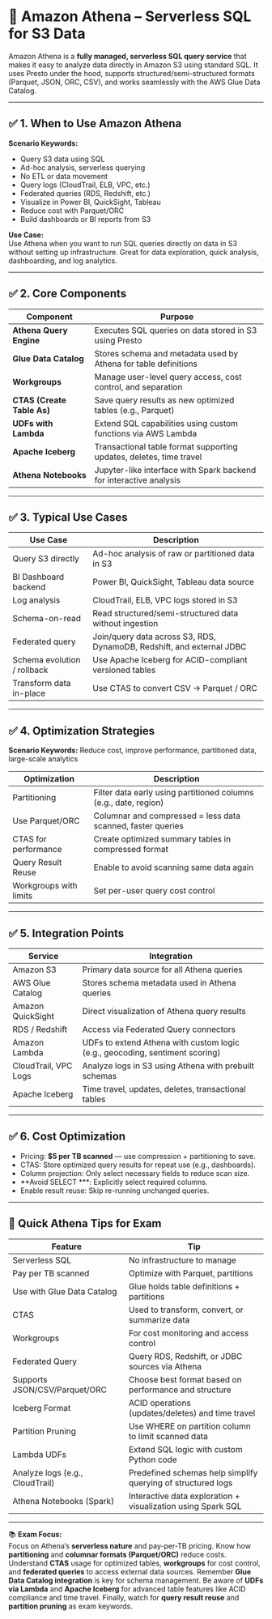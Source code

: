 # 📘 Amazon Athena – Serverless SQL for S3 Data

Amazon Athena is a **fully managed, serverless SQL query service** that makes it easy to analyze data directly in Amazon S3 using standard SQL. It uses Presto under the hood, supports structured/semi-structured formats (Parquet, JSON, ORC, CSV), and works seamlessly with the AWS Glue Data Catalog.

---

## ✅ 1. When to Use Amazon Athena

**Scenario Keywords:**

- Query S3 data using SQL
- Ad-hoc analysis, serverless querying
- No ETL or data movement
- Query logs (CloudTrail, ELB, VPC, etc.)
- Federated queries (RDS, Redshift, etc.)
- Visualize in Power BI, QuickSight, Tableau
- Reduce cost with Parquet/ORC
- Build dashboards or BI reports from S3

**Use Case:**  
Use Athena when you want to run SQL queries directly on data in S3 without setting up infrastructure. Great for data exploration, quick analysis, dashboarding, and log analytics.

---

## ✅ 2. Core Components

| Component            | Purpose                                                                 |
|----------------------|-------------------------------------------------------------------------|
| **Athena Query Engine** | Executes SQL queries on data stored in S3 using Presto                   |
| **Glue Data Catalog**   | Stores schema and metadata used by Athena for table definitions          |
| **Workgroups**          | Manage user-level query access, cost control, and separation             |
| **CTAS (Create Table As)** | Save query results as new optimized tables (e.g., Parquet)             |
| **UDFs with Lambda**    | Extend SQL capabilities using custom functions via AWS Lambda            |
| **Apache Iceberg**      | Transactional table format supporting updates, deletes, time travel     |
| **Athena Notebooks**    | Jupyter-like interface with Spark backend for interactive analysis       |

---

## ✅ 3. Typical Use Cases

| Use Case               | Description                                                        |
|------------------------|--------------------------------------------------------------------|
| Query S3 directly      | Ad-hoc analysis of raw or partitioned data in S3                   |
| BI Dashboard backend   | Power BI, QuickSight, Tableau data source                          |
| Log analysis           | CloudTrail, ELB, VPC logs stored in S3                             |
| Schema-on-read         | Read structured/semi-structured data without ingestion             |
| Federated query        | Join/query data across S3, RDS, DynamoDB, Redshift, and external JDBC |
| Schema evolution / rollback | Use Apache Iceberg for ACID-compliant versioned tables          |
| Transform data in-place | Use CTAS to convert CSV → Parquet / ORC                            |

---

## ✅ 4. Optimization Strategies

**Scenario Keywords:** Reduce cost, improve performance, partitioned data, large-scale analytics

| Optimization         | Description                                                    |
|----------------------|----------------------------------------------------------------|
| Partitioning         | Filter data early using partitioned columns (e.g., date, region) |
| Use Parquet/ORC      | Columnar and compressed = less data scanned, faster queries     |
| CTAS for performance | Create optimized summary tables in compressed format            |
| Query Result Reuse   | Enable to avoid scanning same data again                         |
| Workgroups with limits | Set per-user query cost control                                 |

---

## ✅ 5. Integration Points

| Service             | Integration                                                       |
|---------------------|------------------------------------------------------------------|
| Amazon S3           | Primary data source for all Athena queries                       |
| AWS Glue Catalog    | Stores schema metadata used in Athena queries                    |
| Amazon QuickSight   | Direct visualization of Athena query results                     |
| RDS / Redshift      | Access via Federated Query connectors                            |
| Amazon Lambda       | UDFs to extend Athena with custom logic (e.g., geocoding, sentiment scoring) |
| CloudTrail, VPC Logs | Analyze logs in S3 using Athena with prebuilt schemas            |
| Apache Iceberg      | Time travel, updates, deletes, transactional tables              |

---

## ✅ 6. Cost Optimization

- Pricing: **$5 per TB scanned** — use compression + partitioning to save.
- CTAS: Store optimized query results for repeat use (e.g., dashboards).
- Column projection: Only select necessary fields to reduce scan size.
- **Avoid SELECT ***: Explicitly select required columns.
- Enable result reuse: Skip re-running unchanged queries.

---

## 🧠 Quick Athena Tips for Exam

| Feature                 | Tip                                                        |
|-------------------------|------------------------------------------------------------|
| Serverless SQL          | No infrastructure to manage                                |
| Pay per TB scanned      | Optimize with Parquet, partitions                           |
| Use with Glue Data Catalog | Glue holds table definitions + partitions                  |
| CTAS                    | Used to transform, convert, or summarize data              |
| Workgroups              | For cost monitoring and access control                      |
| Federated Query         | Query RDS, Redshift, or JDBC sources via Athena             |
| Supports JSON/CSV/Parquet/ORC | Choose best format based on performance and structure     |
| Iceberg Format          | ACID operations (updates/deletes) and time travel          |
| Partition Pruning       | Use WHERE on partition column to limit scanned data        |
| Lambda UDFs             | Extend SQL logic with custom Python code                    |
| Analyze logs (e.g., CloudTrail) | Predefined schemas help simplify querying of structured logs |
| Athena Notebooks (Spark) | Interactive data exploration + visualization using Spark SQL |

---

📚 **Exam Focus:**  
Focus on Athena’s **serverless nature** and pay-per-TB pricing. Know how **partitioning** and **columnar formats (Parquet/ORC)** reduce costs. Understand **CTAS** usage for optimized tables, **workgroups** for cost control, and **federated queries** to access external data sources. Remember **Glue Data Catalog integration** is key for schema management. Be aware of **UDFs via Lambda** and **Apache Iceberg** for advanced table features like ACID compliance and time travel. Finally, watch for **query result reuse** and **partition pruning** as exam keywords.


